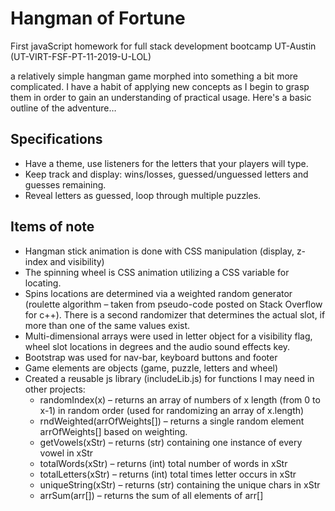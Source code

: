 # Hangman of Fortune

First javaScript homework for full stack development bootcamp UT-Austin (UT-VIRT-FSF-PT-11-2019-U-LOL)

a relatively simple hangman game morphed into something a bit more complicated. I have a habit of applying new concepts as I begin to grasp them in order to gain an understanding of practical usage. Here's a basic outline of the adventure…

## Specifications

* Have a theme, use listeners for the letters that your players will type.
* Keep track and display: wins/losses, guessed/unguessed letters and guesses remaining.
* Reveal letters as guessed, loop through multiple puzzles.

## Items of note

* Hangman stick animation is done with CSS manipulation (display, z-index and visibility)
* The spinning wheel is CSS animation utilizing a CSS variable for locating.
* Spins locations are determined via a weighted random generator (roulette algorithm – taken from pseudo-code posted on Stack Overflow for c++). There is a second randomizer that determines the actual slot, if more than one of the same values exist.
* Multi-dimensional arrays were used in letter object for a visibility flag, wheel slot locations in degrees and the audio sound effects key.
* Bootstrap was used for nav-bar, keyboard buttons and footer
* Game elements are objects (game, puzzle, letters and wheel)
* Created a reusable js library (includeLib.js) for functions I may need in other projects:
  * randomIndex(x) – returns an array of numbers of x length (from 0 to x-1) in random order (used for randomizing an array of x.length)
  * rndWeighted(arrOfWeights[]) –  returns a single random element arrOfWeights[] based on weighting.
  * getVowels(xStr) – returns (str) containing one instance of every vowel in xStr
  * totalWords(xStr) –  returns (int) total number of words in xStr
  * totalLetters(xStr) – returns (int) total times letter occurs in xStr
  * uniqueString(xStr) – returns (str) containing the unique chars in xStr
  * arrSum(arr[]) – returns the sum of all elements of arr[]
